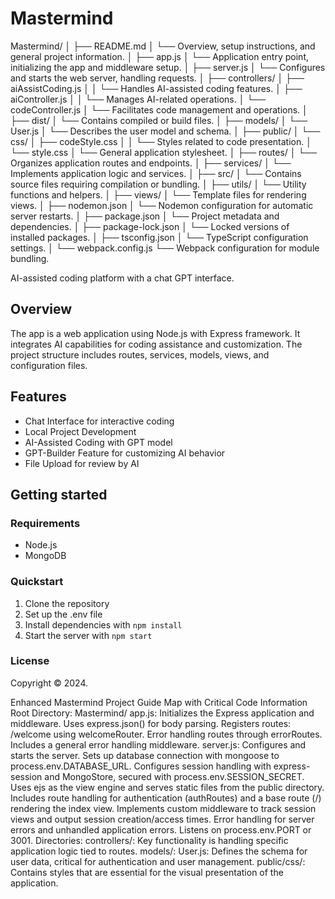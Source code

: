 # Mastermind

Mastermind/
│
├── README.md
│   └── Overview, setup instructions, and general project information.
│
├── app.js
│   └── Application entry point, initializing the app and middleware setup.
│
├── server.js
│   └── Configures and starts the web server, handling requests.
│
├── controllers/
│   ├── aiAssistCoding.js
│   │   └── Handles AI-assisted coding features.
│   ├── aiController.js
│   │   └── Manages AI-related operations.
│   └── codeController.js
│       └── Facilitates code management and operations.
│
├── dist/
│   └── Contains compiled or build files.
│
├── models/
│   └── User.js
│       └── Describes the user model and schema.
│
├── public/
│   └── css/
│       ├── codeStyle.css
│       │   └── Styles related to code presentation.
│       └── style.css
│           └── General application stylesheet.
│
├── routes/
│   └── Organizes application routes and endpoints.
│
├── services/
│   └── Implements application logic and services.
│
├── src/
│   └── Contains source files requiring compilation or bundling.
│
├── utils/
│   └── Utility functions and helpers.
│
├── views/
│   └── Template files for rendering views.
│
├── nodemon.json
│   └── Nodemon configuration for automatic server restarts.
│
├── package.json
│   └── Project metadata and dependencies.
│
├── package-lock.json
│   └── Locked versions of installed packages.
│
├── tsconfig.json
│   └── TypeScript configuration settings.
│
└── webpack.config.js
    └── Webpack configuration for module bundling.






AI-assisted coding platform with a chat GPT interface.

## Overview

The app is a web application using Node.js with Express framework. It integrates AI capabilities for coding assistance and customization. The project structure includes routes, services, models, views, and configuration files.

## Features

- Chat Interface for interactive coding
- Local Project Development
- AI-Assisted Coding with GPT model
- GPT-Builder Feature for customizing AI behavior
- File Upload for review by AI

## Getting started

### Requirements

- Node.js
- MongoDB

### Quickstart

1. Clone the repository
2. Set up the .env file
3. Install dependencies with `npm install`
4. Start the server with `npm start`

### License

Copyright © 2024.

Enhanced Mastermind Project Guide Map with Critical Code Information
Root Directory: Mastermind/
app.js: Initializes the Express application and middleware.
Uses express.json() for body parsing.
Registers routes:
/welcome using welcomeRouter.
Error handling routes through errorRoutes.
Includes a general error handling middleware.
server.js: Configures and starts the server.
Sets up database connection with mongoose to process.env.DATABASE_URL.
Configures session handling with express-session and MongoStore, secured with process.env.SESSION_SECRET.
Uses ejs as the view engine and serves static files from the public directory.
Includes route handling for authentication (authRoutes) and a base route (/) rendering the index view.
Implements custom middleware to track session views and output session creation/access times.
Error handling for server errors and unhandled application errors.
Listens on process.env.PORT or 3001.
Directories:
controllers/:
Key functionality is handling specific application logic tied to routes.
models/:
User.js: Defines the schema for user data, critical for authentication and user management.
public/css/:
Contains styles that are essential for the visual presentation of the application.
